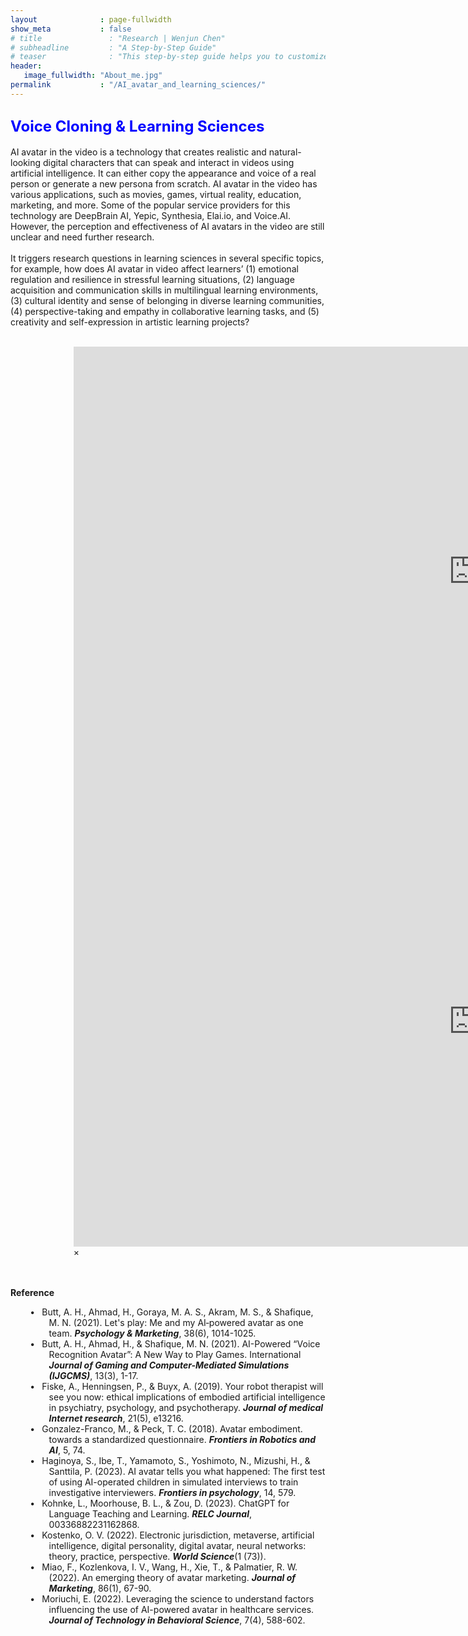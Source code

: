 ```yaml
---
layout              : page-fullwidth
show_meta           : false
# title               : "Research | Wenjun Chen"
# subheadline         : "A Step-by-Step Guide"
# teaser              : "This step-by-step guide helps you to customize Feeling Responsive to your needs."
header:
   image_fullwidth: "About_me.jpg"
permalink           : "/AI_avatar_and_learning_sciences/"
---
```

<h2 id="voice_cloning"><font size="5"><span style="color:blue">Voice Cloning & Learning Sciences</span></font></h2>

AI avatar in the video is a technology that creates realistic and natural-looking digital characters that can speak and interact in videos using artificial intelligence. It can either copy the appearance and voice of a real person or generate a new persona from scratch. AI avatar in the video has various applications, such as movies, games, virtual reality, education, marketing, and more. Some of the popular service providers for this technology are DeepBrain AI, Yepic, Synthesia, Elai.io, and Voice.AI. However, the perception and effectiveness of AI avatars in the video are still unclear and need further research. 
<br><br>It triggers research questions in learning sciences in several specific topics, for example, how does AI avatar in video affect learners’ (1) emotional regulation and resilience in stressful learning situations, (2) language acquisition and communication skills in multilingual learning environments, (3) cultural identity and sense of belonging in diverse learning communities, (4) perspective-taking and empathy in collaborative learning tasks, and (5) creativity and self-expression in artistic learning projects?  <br><br>

<div style="width: 60%; margin: auto;">
<div class="flex-video"><iframe width="1280" height="720" src="https://www.youtube.com/embed/eL2W_2_fQ1M" frameborder="0" allowfullscreen></iframe></div><!-- /.flex-video -->

<div id="videoModal" class="reveal-modal large" data-reveal="">
  <div class="flex-video widescreen vimeo" style="display: block;">
    <iframe width="1280" height="720" src="https://www.youtube.com/embed/eL2W_2_fQ1M" frameborder="0" allowfullscreen></iframe>
  </div>
  <a class="close-reveal-modal">&#215;</a>
</div>
</div>

<br><br><strong>Reference</strong>
<!-- <div class="reference"> -->
  <style>
    .reference li {
      position: relative;
      text-indent: -0.3cm;
      padding-left: 1.0cm; /* Moves the text */
      list-style-type: none; /* Removes the default bullet point */
    }

    .reference li::before {
      content: "•";
      position: absolute;
      left: 0.5cm; /* Moves the bullet point */
    }
  </style>

  <ul class="reference">
   <li>Butt, A. H., Ahmad, H., Goraya, M. A. S., Akram, M. S., & Shafique, M. N. (2021). Let's play: Me and my AI‐powered avatar as one team. <strong><em>Psychology & Marketing</em></strong>, 38(6), 1014-1025. 
   <li>Butt, A. H., Ahmad, H., & Shafique, M. N. (2021). AI-Powered “Voice Recognition Avatar”: A New Way to Play Games. International <strong><em>Journal of Gaming and Computer-Mediated Simulations (IJGCMS)</em></strong>, 13(3), 1-17. 
   <li>Fiske, A., Henningsen, P., & Buyx, A. (2019). Your robot therapist will see you now: ethical implications of embodied artificial intelligence in psychiatry, psychology, and psychotherapy. <strong><em>Journal of medical Internet research</em></strong>, 21(5), e13216. 
   <li>Gonzalez-Franco, M., & Peck, T. C. (2018). Avatar embodiment. towards a standardized questionnaire. <strong><em>Frontiers in Robotics and AI</em></strong>, 5, 74. 
   <li>Haginoya, S., Ibe, T., Yamamoto, S., Yoshimoto, N., Mizushi, H., & Santtila, P. (2023). AI avatar tells you what happened: The first test of using AI-operated children in simulated interviews to train investigative interviewers. <strong><em>Frontiers in psychology</em></strong>, 14, 579. 
   <li>Kohnke, L., Moorhouse, B. L., & Zou, D. (2023). ChatGPT for Language Teaching and Learning. <strong><em>RELC Journal</em></strong>, 00336882231162868. 
   <li>Kostenko, O. V. (2022). Electronic jurisdiction, metaverse, artificial intelligence, digital personality, digital avatar, neural networks: theory, practice, perspective. <strong><em>World Science</em></strong>(1 (73)). 
   <li>Miao, F., Kozlenkova, I. V., Wang, H., Xie, T., & Palmatier, R. W. (2022). An emerging theory of avatar marketing. <strong><em>Journal of Marketing</em></strong>, 86(1), 67-90. 
   <li>Moriuchi, E. (2022). Leveraging the science to understand factors influencing the use of AI-powered avatar in healthcare services. <strong><em>Journal of Technology in Behavioral Science</em></strong>, 7(4), 588-602. 



  <ul>

